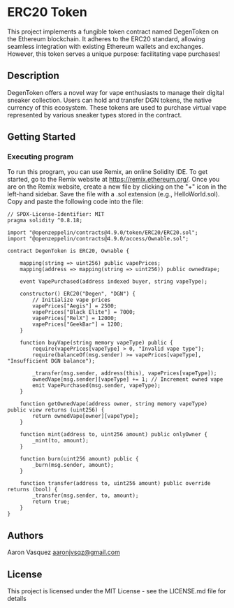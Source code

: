 # ERC20 Token 

This project implements a fungible token contract named DegenToken on the Ethereum blockchain. It adheres to the ERC20 standard, allowing seamless integration with existing Ethereum wallets and exchanges. However, this token serves a unique purpose: facilitating vape purchases!

## Description

DegenToken offers a novel way for vape enthusiasts to manage their digital sneaker collection. Users can hold and transfer DGN tokens, the native currency of this ecosystem. These tokens are used to purchase virtual vape represented by various sneaker types stored in the contract.

## Getting Started

### Executing program

To run this program, you can use Remix, an online Solidity IDE. To get started, go to the Remix website at https://remix.ethereum.org/.
Once you are on the Remix website, create a new file by clicking on the "+" icon in the left-hand sidebar. Save the file with a .sol extension (e.g., HelloWorld.sol). Copy and paste the following code into the file:

```
// SPDX-License-Identifier: MIT
pragma solidity ^0.8.18;

import "@openzeppelin/contracts@4.9.0/token/ERC20/ERC20.sol";
import "@openzeppelin/contracts@4.9.0/access/Ownable.sol";

contract DegenToken is ERC20, Ownable {

    mapping(string => uint256) public vapePrices;
    mapping(address => mapping(string => uint256)) public ownedVape;

    event VapePurchased(address indexed buyer, string vapeType);

    constructor() ERC20("Degen", "DGN") {
        // Initialize vape prices
        vapePrices["Aegis"] = 2500;
        vapePrices["Black Elite"] = 7000;
        vapePrices["RelX"] = 12000;
        vapePrices["GeekBar"] = 1200;
    }

    function buyVape(string memory vapeType) public {
        require(vapePrices[vapeType] > 0, "Invalid vape type");
        require(balanceOf(msg.sender) >= vapePrices[vapeType], "Insufficient DGN balance");

        _transfer(msg.sender, address(this), vapePrices[vapeType]);
        ownedVape[msg.sender][vapeType] += 1; // Increment owned vape
        emit VapePurchased(msg.sender, vapeType);
    }

    function getOwnedVape(address owner, string memory vapeType) public view returns (uint256) {
        return ownedVape[owner][vapeType];
    }

    function mint(address to, uint256 amount) public onlyOwner {
        _mint(to, amount);
    }

    function burn(uint256 amount) public {
        _burn(msg.sender, amount);
    }

    function transfer(address to, uint256 amount) public override returns (bool) {
        _transfer(msg.sender, to, amount);
        return true;
    }
}
```  

## Authors

Aaron Vasquez
aaronjvsqz@gmail.com


## License

This project is licensed under the MIT License - see the LICENSE.md file for details
